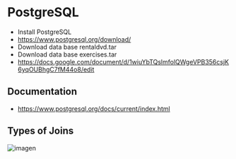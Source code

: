 # PostgreSQL

* Install PostgreSQL  
 * https://www.postgresql.org/download/
 * Download data base rentaldvd.tar  
 * Download data base exercises.tar 
  * https://docs.google.com/document/d/1wiuYbTQslmfolQWgeVPB356csjK6yqOUBhgC7fM44o8/edit
  
## Documentation
* https://www.postgresql.org/docs/current/index.html  

## Types of Joins

![imagen](https://user-images.githubusercontent.com/59533087/211632361-3d17caa8-d1a6-4b35-af49-6656485770f8.png)

